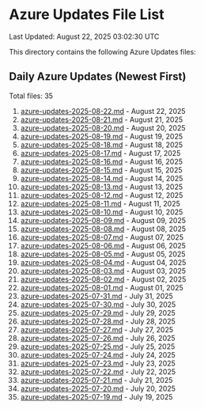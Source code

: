 # Azure Updates File List

Last Updated: August 22, 2025 03:02:30 UTC

This directory contains the following Azure Updates files:

## Daily Azure Updates (Newest First)

Total files: 35

1. [azure-updates-2025-08-22.md](./azure-updates-2025-08-22.md) - August 22, 2025
2. [azure-updates-2025-08-21.md](./azure-updates-2025-08-21.md) - August 21, 2025
3. [azure-updates-2025-08-20.md](./azure-updates-2025-08-20.md) - August 20, 2025
4. [azure-updates-2025-08-19.md](./azure-updates-2025-08-19.md) - August 19, 2025
5. [azure-updates-2025-08-18.md](./azure-updates-2025-08-18.md) - August 18, 2025
6. [azure-updates-2025-08-17.md](./azure-updates-2025-08-17.md) - August 17, 2025
7. [azure-updates-2025-08-16.md](./azure-updates-2025-08-16.md) - August 16, 2025
8. [azure-updates-2025-08-15.md](./azure-updates-2025-08-15.md) - August 15, 2025
9. [azure-updates-2025-08-14.md](./azure-updates-2025-08-14.md) - August 14, 2025
10. [azure-updates-2025-08-13.md](./azure-updates-2025-08-13.md) - August 13, 2025
11. [azure-updates-2025-08-12.md](./azure-updates-2025-08-12.md) - August 12, 2025
12. [azure-updates-2025-08-11.md](./azure-updates-2025-08-11.md) - August 11, 2025
13. [azure-updates-2025-08-10.md](./azure-updates-2025-08-10.md) - August 10, 2025
14. [azure-updates-2025-08-09.md](./azure-updates-2025-08-09.md) - August 09, 2025
15. [azure-updates-2025-08-08.md](./azure-updates-2025-08-08.md) - August 08, 2025
16. [azure-updates-2025-08-07.md](./azure-updates-2025-08-07.md) - August 07, 2025
17. [azure-updates-2025-08-06.md](./azure-updates-2025-08-06.md) - August 06, 2025
18. [azure-updates-2025-08-05.md](./azure-updates-2025-08-05.md) - August 05, 2025
19. [azure-updates-2025-08-04.md](./azure-updates-2025-08-04.md) - August 04, 2025
20. [azure-updates-2025-08-03.md](./azure-updates-2025-08-03.md) - August 03, 2025
21. [azure-updates-2025-08-02.md](./azure-updates-2025-08-02.md) - August 02, 2025
22. [azure-updates-2025-08-01.md](./azure-updates-2025-08-01.md) - August 01, 2025
23. [azure-updates-2025-07-31.md](./azure-updates-2025-07-31.md) - July 31, 2025
24. [azure-updates-2025-07-30.md](./azure-updates-2025-07-30.md) - July 30, 2025
25. [azure-updates-2025-07-29.md](./azure-updates-2025-07-29.md) - July 29, 2025
26. [azure-updates-2025-07-28.md](./azure-updates-2025-07-28.md) - July 28, 2025
27. [azure-updates-2025-07-27.md](./azure-updates-2025-07-27.md) - July 27, 2025
28. [azure-updates-2025-07-26.md](./azure-updates-2025-07-26.md) - July 26, 2025
29. [azure-updates-2025-07-25.md](./azure-updates-2025-07-25.md) - July 25, 2025
30. [azure-updates-2025-07-24.md](./azure-updates-2025-07-24.md) - July 24, 2025
31. [azure-updates-2025-07-23.md](./azure-updates-2025-07-23.md) - July 23, 2025
32. [azure-updates-2025-07-22.md](./azure-updates-2025-07-22.md) - July 22, 2025
33. [azure-updates-2025-07-21.md](./azure-updates-2025-07-21.md) - July 21, 2025
34. [azure-updates-2025-07-20.md](./azure-updates-2025-07-20.md) - July 20, 2025
35. [azure-updates-2025-07-19.md](./azure-updates-2025-07-19.md) - July 19, 2025
